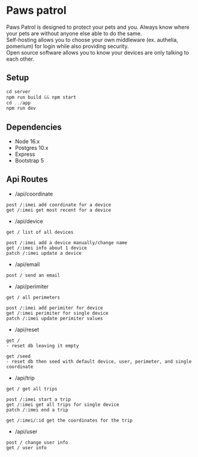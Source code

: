 # Paws patrol

Paws Patrol is designed to protect your pets and you. Always know where your pets are without anyone else able to do the same.  
Self-hosting allows you to choose your own middleware (ex. authelia, pomerium) for login while also providing security.  
Open source software allows you to know your devices are only talking to each other.

## Setup

```js
cd server
npm run build && npm start
cd ../app
npm run dev
```

## Dependencies

- Node 16.x
- Postgres 10.x
- Express
- Bootstrap 5

## Api Routes

- /api/coordinate
```
post /:imei add coordinate for a device
get /:imei get most recent for a device
```

- /api/device
```
get / list of all devices

post /:imei add a device manually/change name
get /:imei info about 1 device
patch /:imei update a device
```

- /api/email
```
post / send an email
```

- /api/perimiter
```
get / all perimeters

post /:imei add perimiter for device
get /:imei perimiter for single device
patch /:imei update perimiter values
```

- /api/reset
```
get / 
- reset db leaving it empty

get /seed 
- reset db then seed with default device, user, perimeter, and single coordinate
```

- /api/trip
```
get / get all trips

post /:imei start a trip
get /:imei get all trips for single device
patch /:imei end a trip

get /:imei/:id get the coordinates for the trip
```


- /api/user
```
post / change user info
get / user info
```




